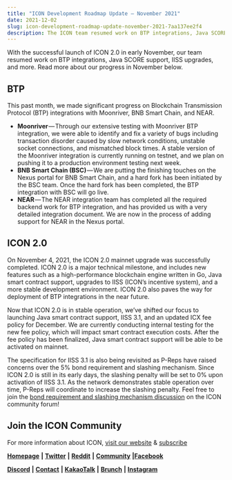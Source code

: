 ```yaml
---
title: "ICON Development Roadmap Update — November 2021"
date: 2021-12-02
slug: icon-development-roadmap-update-november-2021-7aa137ee2f4
description: The ICON team resumed work on BTP integrations, Java SCORE support and IISS upgrades
---
```


With the successful launch of ICON 2.0 in early November, our team resumed work on BTP integrations, Java SCORE support, IISS upgrades, and more. Read more about our progress in November below.

## BTP

This past month, we made significant progress on Blockchain Transmission Protocol (BTP) integrations with Moonriver, BNB Smart Chain, and NEAR.

* **Moonriver** — Through our extensive testing with Moonriver BTP integration, we were able to identify and fix a variety of bugs including transaction disorder caused by slow network conditions, unstable socket connections, and mismatched block times. A stable version of the Moonriver integration is currently running on testnet, and we plan on pushing it to a production environment testing next week.
* **BNB Smart Chain (BSC)** — We are putting the finishing touches on the Nexus portal for BNB Smart Chain, and a hard fork has been initiated by the BSC team. Once the hard fork has been completed, the BTP integration with BSC will go live.
* **NEAR** — The NEAR integration team has completed all the required backend work for BTP integration, and has provided us with a very detailed integration document. We are now in the process of adding support for NEAR in the Nexus portal.

## ICON 2.0

On November 4, 2021, the ICON 2.0 mainnet upgrade was successfully completed. ICON 2.0 is a major technical milestone, and includes new features such as a high-performance blockchain engine written in Go, Java smart contract support, upgrades to IISS (ICON’s incentive system), and a more stable development environment. ICON 2.0 also paves the way for deployment of BTP integrations in the near future.

Now that ICON 2.0 is in stable operation, we’ve shifted our focus to launching Java smart contract support, IISS 3.1, and an updated ICX fee policy for December. We are currently conducting internal testing for the new fee policy, which will impact smart contract execution costs. After the fee policy has been finalized, Java smart contract support will be able to be activated on mainnet.

The specification for IISS 3.1 is also being revisited as P-Reps have raised concerns over the 5% bond requirement and slashing mechanism. Since ICON 2.0 is still in its early days, the slashing penalty will be set to 0% upon activation of IISS 3.1. As the network demonstrates stable operation over time, P-Reps will coordinate to increase the slashing penalty. Feel free to join the [bond requirement and slashing mechanism discussion](https://forum.icon.community/t/iiss-3-p-reps-penalty-mechanisms-and-bond-management/2330) on the ICON community forum!

## Join the ICON Community

For more information about ICON, [visit our website](https://icon.foundation/) & [subscribe](https://mailchi.mp/icon.foundation/icon-20)

[**Homepage**](https://icon.foundation/) **|** [**Twitter**](https://twitter.com/helloiconworld) **|** [**Reddit**](https://www.reddit.com/r/helloicon/) **|** [**Community**](https://forum.icon.community/) **|**[**Facebook**](https://www.facebook.com/helloicon/)

[**Discord**](https://discord.gg/x6DxjxfP24) **|** [**Contact**](mailto:hello@icon.foundation) **|** [**KakaoTalk**](https://open.kakao.com/o/gMAFhdS) **|** [**Brunch**](https://brunch.co.kr/@helloiconworld) **|** [**Instagram**](https://www.instagram.com/helloiconworld/)

